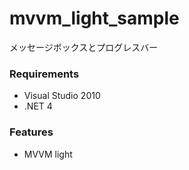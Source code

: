# mvvm_light_sample

メッセージボックスとプログレスバー



### Requirements
* Visual Studio 2010
* .NET 4

### Features
* MVVM light
